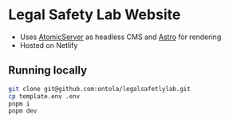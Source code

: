 # Legal Safety Lab Website

- Uses [AtomicServer](https://github.com/atomicdata-dev/atomic-server/) as headless CMS and [Astro](https://docs.atomicdata.dev/astro-guide/1-index) for rendering
- Hosted on Netlify

## Running locally

```sh
git clone git@github.com:ontola/legalsafetlylab.git
cp template.env .env
pnpm i
pnpm dev
```
